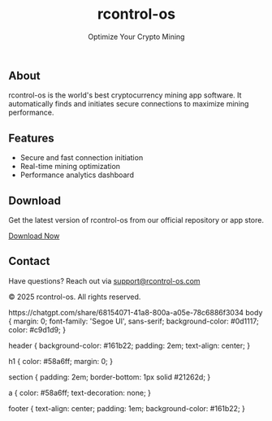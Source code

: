 <!DOCTYPE html>
<html lang="en">
<head>
  <meta charset="UTF-8" />
  <meta name="viewport" content="width=device-width, initial-scale=1.0"/>
  <title>rcontrol-os</title>
  <link rel="stylesheet" href="style.css" />
</head>
<body>
  <header>
    <h1>rcontrol-os</h1>
    <p>Optimize Your Crypto Mining</p>
  </header>

  <section id="about">
    <h2>About</h2>
    <p>rcontrol-os is the world's best cryptocurrency mining app software. It automatically finds and initiates secure connections to maximize mining performance.</p>
  </section>

  <section id="features">
    <h2>Features</h2>
    <ul>
      <li>Secure and fast connection initiation</li>
      <li>Real-time mining optimization</li>
      <li>Performance analytics dashboard</li>
    </ul>
  </section>

  <section id="download">
    <h2>Download</h2>
    <p>Get the latest version of rcontrol-os from our official repository or app store.</p>
    <a href="#">Download Now</a>
  </section>

  <section id="contact">
    <h2>Contact</h2>
    <p>Have questions? Reach out via <a href="mailto:support@rcontrol-os.com">support@rcontrol-os.com</a></p>
  </section>

  <footer>
    <p>&copy; 2025 rcontrol-os. All rights reserved.</p>
  </footer>
</body>
</html>https://chatgpt.com/share/68154071-41a8-800a-a05e-78c6886f3034
body {
  margin: 0;
  font-family: 'Segoe UI', sans-serif;
  background-color: #0d1117;
  color: #c9d1d9;
}

header {
  background-color: #161b22;
  padding: 2em;
  text-align: center;
}

h1 {
  color: #58a6ff;
  margin: 0;
}

section {
  padding: 2em;
  border-bottom: 1px solid #21262d;
}

a {
  color: #58a6ff;
  text-decoration: none;
}

footer {
  text-align: center;
  padding: 1em;
  background-color: #161b22;
}
